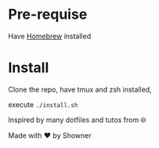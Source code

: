 # Pre-requise

Have [Homebrew](https://brew.sh/) installed

# Install

Clone the repo, have tmux and zsh installed,

execute `./install.sh`



Inspired by many dotfiles and tutos from :globe_with_meridians:

Made with :heart: by Showner
